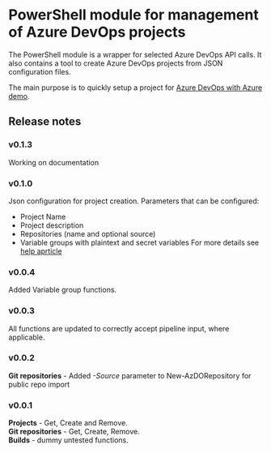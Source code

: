 # PowerShell module for management of Azure DevOps projects
The PowerShell module is a wrapper for selected Azure DevOps API calls. It also contains a tool to create Azure DevOps projects from JSON configuration files.

The main purpose is to quickly setup a project for [Azure DevOps with Azure demo](/Doc/demo.md).

## Release notes
### v0.1.3
Working on documentation

### v0.1.0
Json configuration for project creation. Parameters that can be configured:
* Project Name
* Project description
* Repositories (name and optional source)
* Variable groups with plaintext and secret variables
For more details see [help aprticle](/Doc/config.md)

### v0.0.4
Added Variable group functions.

### v0.0.3
All functions are updated to correctly accept pipeline input, where applicable.

### v0.0.2
**Git repositories** - Added *-Source* parameter to New-AzDORepository for public repo import

### v0.0.1 
**Projects** - Get, Create and Remove.  
**Git repositories** - Get, Create, Remove.  
**Builds** - dummy untested functions.  
